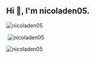 <h2 align="left">Hi 👋, I'm nicoladen05.</h2>
<p align="left"> <img src="https://komarev.com/ghpvc/?username=nicoladen05&label=Profile%20views&color=0e75b6&style=flat-square" alt="nicoladen05" /> </p>

<p>&nbsp;<img align="center" src="https://github-readme-stats.vercel.app/api?username=nicoladen05&show_icons=true&theme=dark&locale=en" alt="nicoladen05" /></p>

<p><img align="center" src="https://github-readme-streak-stats.herokuapp.com/?user=nicoladen05&theme=dark" alt="nicoladen05" /></p>
